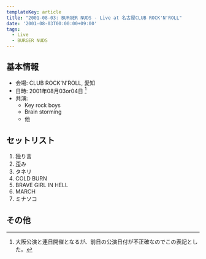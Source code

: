 ```yaml
---
templateKey: article
title: "2001-08-03: BURGER NUDS - Live at 名古屋CLUB ROCK'N'ROLL"
date: '2001-08-03T00:00:00+09:00'
tags:
  - Live
  - BURGER NUDS
---
```

## 基本情報

* 会場: CLUB ROCK'N'ROLL, 愛知
* 日時: 2001年08月03or04日 [^1]
* 共演:
  * Key rock boys
  * Brain storming
  * 他

## セットリスト

1. 独り言
1. 歪み
1. タネリ
1. COLD BURN
1. BRAVE GIRL IN HELL
1. MARCH
1. ミナソコ

## その他


[^1]: 大阪公演と連日開催となるが、前日の公演日付が不正確なのでこの表記とした。
